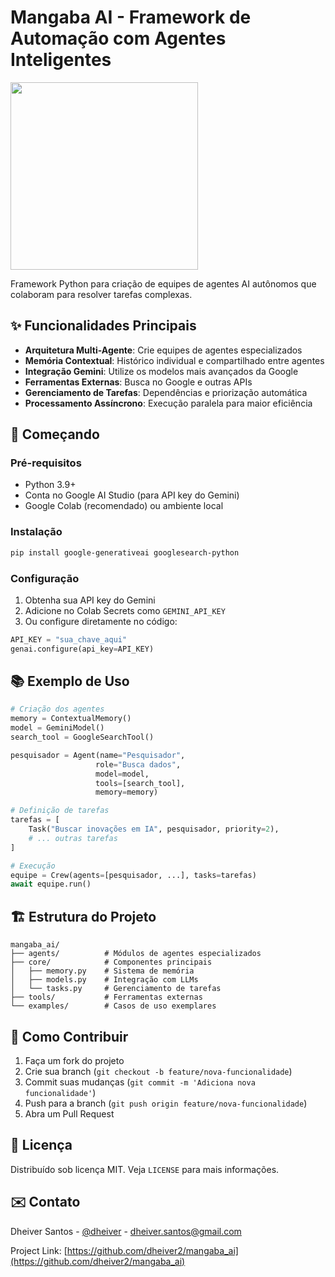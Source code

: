 # Mangaba AI - Framework de Automação com Agentes Inteligentes

<img src="https://github.com/dheiver2/mangaba_ai/blob/main/img.png" width="300">

Framework Python para criação de equipes de agentes AI autônomos que colaboram para resolver tarefas complexas.

## ✨ Funcionalidades Principais

- **Arquitetura Multi-Agente**: Crie equipes de agentes especializados
- **Memória Contextual**: Histórico individual e compartilhado entre agentes
- **Integração Gemini**: Utilize os modelos mais avançados da Google
- **Ferramentas Externas**: Busca no Google e outras APIs
- **Gerenciamento de Tarefas**: Dependências e priorização automática
- **Processamento Assíncrono**: Execução paralela para maior eficiência

## 🚀 Começando

### Pré-requisitos
- Python 3.9+
- Conta no Google AI Studio (para API key do Gemini)
- Google Colab (recomendado) ou ambiente local

### Instalação
```bash
pip install google-generativeai googlesearch-python
```

### Configuração
1. Obtenha sua API key do Gemini
2. Adicione no Colab Secrets como `GEMINI_API_KEY`
3. Ou configure diretamente no código:
```python
API_KEY = "sua_chave_aqui"
genai.configure(api_key=API_KEY)
```

## 📚 Exemplo de Uso

```python
# Criação dos agentes
memory = ContextualMemory()
model = GeminiModel()
search_tool = GoogleSearchTool()

pesquisador = Agent(name="Pesquisador", 
                   role="Busca dados", 
                   model=model, 
                   tools=[search_tool], 
                   memory=memory)

# Definição de tarefas
tarefas = [
    Task("Buscar inovações em IA", pesquisador, priority=2),
    # ... outras tarefas
]

# Execução
equipe = Crew(agents=[pesquisador, ...], tasks=tarefas)
await equipe.run()
```

## 🏗 Estrutura do Projeto

```
mangaba_ai/
├── agents/          # Módulos de agentes especializados
├── core/            # Componentes principais
│   ├── memory.py    # Sistema de memória
│   ├── models.py    # Integração com LLMs
│   └── tasks.py     # Gerenciamento de tarefas
├── tools/           # Ferramentas externas
└── examples/        # Casos de uso exemplares
```

## 🤝 Como Contribuir

1. Faça um fork do projeto
2. Crie sua branch (`git checkout -b feature/nova-funcionalidade`)
3. Commit suas mudanças (`git commit -m 'Adiciona nova funcionalidade'`)
4. Push para a branch (`git push origin feature/nova-funcionalidade`)
5. Abra um Pull Request

## 📄 Licença

Distribuído sob licença MIT. Veja `LICENSE` para mais informações.

## ✉️ Contato

Dheiver Santos - [@dheiver](https://github.com/dheiver2) - dheiver.santos@gmail.com

Project Link: [https://github.com/dheiver2/mangaba_ai](https://github.com/dheiver2/mangaba_ai)
```
